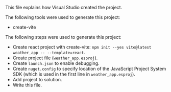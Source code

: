 This file explains how Visual Studio created the project.

The following tools were used to generate this project:
- create-vite

The following steps were used to generate this project:
- Create react project with create-vite: `npm init --yes vite@latest weather_app -- --template=react`.
- Create project file (`weather_app.esproj`).
- Create `launch.json` to enable debugging.
- Create `nuget.config` to specify location of the JavaScript Project System SDK (which is used in the first line in `weather_app.esproj`).
- Add project to solution.
- Write this file.
